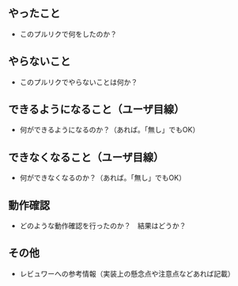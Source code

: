 ## やったこと

* このプルリクで何をしたのか？

## やらないこと

* このプルリクでやらないことは何か？

## できるようになること（ユーザ目線）

* 何ができるようになるのか？（あれば。「無し」でもOK）

## できなくなること（ユーザ目線）

* 何ができなくなるのか？（あれば。「無し」でもOK）

## 動作確認

* どのような動作確認を行ったのか？　結果はどうか？

## その他

* レビュワーへの参考情報（実装上の懸念点や注意点などあれば記載）